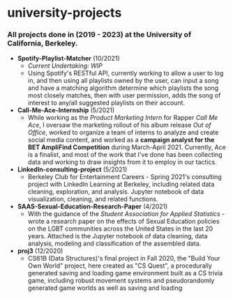 # university-projects
### All projects done in (2019 - 2023) at the University of California, Berkeley.
- **Spotify-Playlist-Matcher** (10/2021)
  * *Current Undertaking: WIP*
  * Using Spotify's RESTful API, currently working to allow a user to log in, and then using all playlists owned by the user, can input a song and have a matching algorithm determine which playlists the song most closely matches, then with user permission, adds the song of interest to any/all suggested playlists on their account.
- **Call-Me-Ace-Internship** (5/2021)
  * While working as the *Product Marketing Intern* for Rapper *Call Me Ace*, I oversaw the marketing rollout of his album release *Out of Office*, worked to organize a team of interns to analyze and create social media content, and worked as a **campaign analyst for the BET AmpliFind Competition** during March-April 2021. Currently, Ace is a finalist, and most of the work that I've done has been collecting data and working to draw insights from it to employ in our tactics.
- **LinkedIn-consulting-project** (5/2021)
  * Berkeley Club for Entertainment Careers - Spring 2021's consulting project with LinkedIn Learning at Berkeley, including related data cleaning, exploration, and analysis. Jupyter notebook of data visualization, cleaning, and related functions.
- **SAAS-Sexual-Education-Research-Paper** (4/2021)
  * With the guidance of the *Student Association for Applied Statistics* - wrote a research paper on the effects of Sexual Education policies on the LGBT communities across the United States in the last 20 years. Attached is the Jupyter notebook of data cleaning, data analysis, modeling and classification of the assembled data.
- **proj3** (12/2020)
  * CS61B (Data Structures)'s final project in Fall 2020, the "Build Your Own World" project, here created as "CS Quest", a procedurally generated saving and loading game environment built as a CS trivia game, including robust movement systems and pseudorandomly generated game worlds as well as saving and loading

